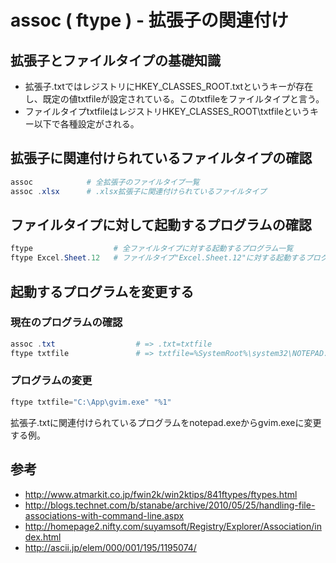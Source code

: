 ﻿# assoc ( ftype ) - 拡張子の関連付け

## 拡張子とファイルタイプの基礎知識

- 拡張子.txtではレジストリにHKEY_CLASSES_ROOT\.txtというキーが存在し、既定の値txtfileが設定されている。このtxtfileをファイルタイプと言う。
- ファイルタイプtxtfileはレジストリHKEY_CLASSES_ROOT\txtfileというキー以下で各種設定がされる。

## 拡張子に関連付けられているファイルタイプの確認

```powershell
assoc            # 全拡張子のファイルタイプ一覧
assoc .xlsx      # .xlsx拡張子に関連付けられているファイルタイプ
```

## ファイルタイプに対して起動するプログラムの確認

```powershell
ftype                  # 全ファイルタイプに対する起動するプログラム一覧
ftype Excel.Sheet.12   # ファイルタイプ"Excel.Sheet.12"に対する起動するプログラム
```

## 起動するプログラムを変更する
### 現在のプログラムの確認

```powershell
assoc .txt                  # => .txt=txtfile
ftype txtfile               # => txtfile=%SystemRoot%\system32\NOTEPAD.EXE %1
```

### プログラムの変更

```powershell
ftype txtfile="C:\App\gvim.exe" "%1"
```

拡張子.txtに関連付けられているプログラムをnotepad.exeからgvim.exeに変更する例。


## 参考

- http://www.atmarkit.co.jp/fwin2k/win2ktips/841ftypes/ftypes.html
- http://blogs.technet.com/b/stanabe/archive/2010/05/25/handling-file-associations-with-command-line.aspx
- http://homepage2.nifty.com/suyamsoft/Registry/Explorer/Association/index.html
- http://ascii.jp/elem/000/001/195/1195074/
